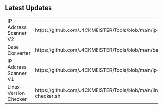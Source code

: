 
<center><div id="CounterVisitor"></div></center>

<h2>Latest Updates</h2>



    
<table>
<tr>
<blockquote><td>IP Address Scanner V2</td><td><a>https://github.com/J4CKMEISTER/Tools/blob/main/ip-scanner2.sh</a></td></blockquote>
</tr>

<tr>
<blockquote><td>Base Converter</td><td><a>https://github.com/J4CKMEISTER/Tools/blob/main/baseConverter.py</a></td></blockquote> 
</tr>

<tr>
<blockquote><td>IP Address Scanner V1</td><td><a>https://github.com/J4CKMEISTER/Tools/blob/main/ip-scanner.sh</a></td></blockquote> 
</tr>

<tr>
<blockquote><td>Linux Version Checker</td><td><a>https://github.com/J4CKMEISTER/Tools/blob/main/linux-version-checker.sh</a></td></blockquote> 
</tr>
    
</table>


<script>


   var n = localStorage.getItem('on_load_counter');

    if (n === null) {
        n = 0;
    }

    n++;

    localStorage.setItem("on_load_counter", n);

    document.getElementById('CounterVisitor').innerHTML = 'You have visited this page '+ n + ' times';

                     
</script>


